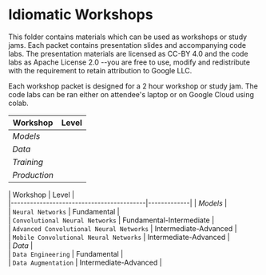 # Idiomatic Workshops

This folder contains materials which can be used as workshops or study jams. Each packet contains presentation slides and
accompanying code labs. The presentation materials are licensed as CC-BY 4.0 and the code labs as Apache License 2.0 --you are
free to use, modify and redistribute with the requirement to retain attribution to Google LLC.

Each workshop packet is designed for a 2 hour workshop or study jam. The code labs can be ran either on attendee's laptop or on Google Cloud using colab.

| Workshop      | Level         |
| ------------- | ------------- |
| *Models*      |               |
| *Data*        |               |
| *Training*    |               |
| *Production*  |               |

| Workshop                                 | Level       |<br/>
|------------------------------------------|-------------|
| *Models*                                 |<br/>
| `Neural Networks`                        | Fundamental |<br/>
| `Convolutional Neural Networks`          | Fundamental-Intermediate |<br/>
| `Advanced Convolutional Neural Networks` | Intermediate-Advanced |<br/>
| `Mobile Convolutional Neural Networks`   | Intermediate-Advanced |<br/>
| *Data*                                   |<br/>
| `Data Engineering`                       | Fundamental |<br/>
| `Data Augmentation`                      | Intermediate-Advanced |<br/>
